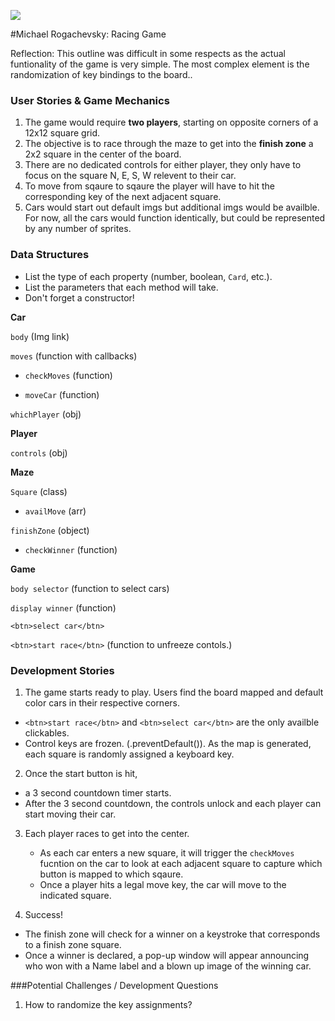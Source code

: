 <!--
Creator: <Name>
Location: SF
-->

![](https://ga-dash.s3.amazonaws.com/production/assets/logo-9f88ae6c9c3871690e33280fcf557f33.png)

#Michael Rogachevsky: Racing Game

Reflection: This outline was difficult in some respects as the actual funtionality of the game is very simple. The most complex element is the randomization of key bindings to the board.. 


### User Stories & Game Mechanics
1. The game would require **two players**, starting on opposite corners of a 12x12 square grid.
2. The objective is to race through the maze to get into the **finish zone** a 2x2 square in the center of the board.
3. There are no dedicated controls for either player, they only have to focus on the square N, E, S, W  relevent to their car.
4. To move from sqaure to sqaure the player will have to hit the corresponding key of the next adjacent square.
5. Cars would start out default imgs but additional imgs would be availble. For now, all the cars would function identically, but could be represented by any number of sprites.


### Data Structures 

* List the type of each property (number, boolean, `Card`, etc.).
* List the parameters that each method will take.
* Don't forget a constructor!

**Car**
 
`body` (Img link)

`moves` (function with callbacks)

- `checkMoves` (function)

- `moveCar` (function)

`whichPlayer` (obj)

**Player**

`controls` (obj)

**Maze**

`Square` (class)

 - `availMove` (arr)

`finishZone` (object)
 
 - `checkWinner` (function)

**Game**

`body selector` (function to select cars)

`display winner` (function)

`<btn>select car</btn>`

`<btn>start race</btn>` (function to unfreeze contols.)
### Development Stories

1. The game starts ready to play. Users find the board mapped and default color cars in their respective corners.
 * `<btn>start race</btn>` and `<btn>select car</btn>` are the only availble clickables.
 * Control keys are frozen. (.preventDefault()).  As the map is generated, each square is randomly assigned a keyboard key.

2. Once the start button is hit, 
 * a 3 second countdown timer starts.
 * After the 3 second countdown, the controls unlock and each player can start moving their car.

3. Each player races to get into the center.
	* As each car enters a new square, it will trigger the `checkMoves` fucntion on the car to look at each adjacent square to capture which button is mapped to which sqaure. 
	* Once a player hits a legal move key, the car will move to the indicated square.  

4. Success!
 * The finish zone will check for a winner on a keystroke that corresponds to a finish zone square. 
 * Once a winner is declared, a pop-up window will appear announcing who won with a Name label and a blown up image of the winning car.
  



###Potential Challenges / Development Questions

1. How to randomize the key assignments?

